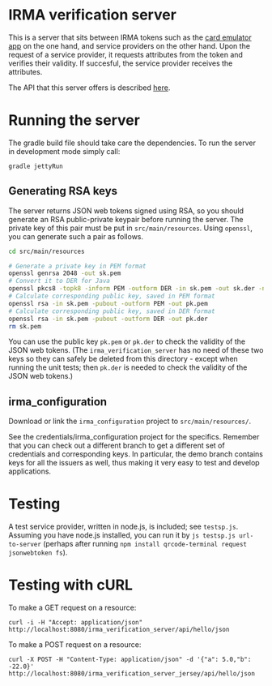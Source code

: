 # IRMA verification server

This is a server that sits between IRMA tokens such as the [card emulator app](https://github.com/credentials/irma_android_cardemu) on the one hand, and service providers on the other hand. Upon the request of a service provider, it requests attributes from the token and verifies their validity. If succesful, the service provider receives the attributes.

The API that this server offers is described [here](https://credentials.github.io/proposals/irma-without-apdus).

# Running the server

The gradle build file should take care the dependencies. To run the server in development mode simply call:

    gradle jettyRun

## Generating RSA keys

The server returns JSON web tokens signed using RSA, so you should generate an RSA public-private keypair before running the server. The private key of this pair must be put in `src/main/resources`. Using `openssl`, you can generate such a pair as follows.

```bash
cd src/main/resources

# Generate a private key in PEM format
openssl genrsa 2048 -out sk.pem
# Convert it to DER for Java
openssl pkcs8 -topk8 -inform PEM -outform DER -in sk.pem -out sk.der -nocrypt
# Calculate corresponding public key, saved in PEM format
openssl rsa -in sk.pem -pubout -outform PEM -out pk.pem
# Calculate corresponding public key, saved in DER format
openssl rsa -in sk.pem -pubout -outform DER -out pk.der
rm sk.pem
```

You can use the public key `pk.pem` or `pk.der` to check the validity of the JSON web tokens. (The `irma_verification_server` has no need of these two keys so they can safely be deleted from this directory - except when running the unit tests; then `pk.der` is needed to check the validity of the JSON web tokens.)

## irma_configuration

Download or link the `irma_configuration` project to `src/main/resources/`.

See the credentials/irma_configuration project for the specifics. Remember that you can check out a different branch to get a different set of credentials and corresponding keys. In particular, the demo branch contains keys for all the issuers as well, thus making it very easy to test and develop applications.

# Testing

A test service provider, written in node.js, is included; see `testsp.js`. Assuming you have node.js installed, you can run it by `js testsp.js url-to-server` (perhaps after running `npm install qrcode-terminal request jsonwebtoken fs`).

# Testing with cURL

To make a GET request on a resource:

    curl -i -H "Accept: application/json" http://localhost:8080/irma_verification_server/api/hello/json

To make a POST request on a resource:

    curl -X POST -H "Content-Type: application/json" -d '{"a": 5.0,"b": -22.0}' http://localhost:8080/irma_verification_server_jersey/api/hello/json

